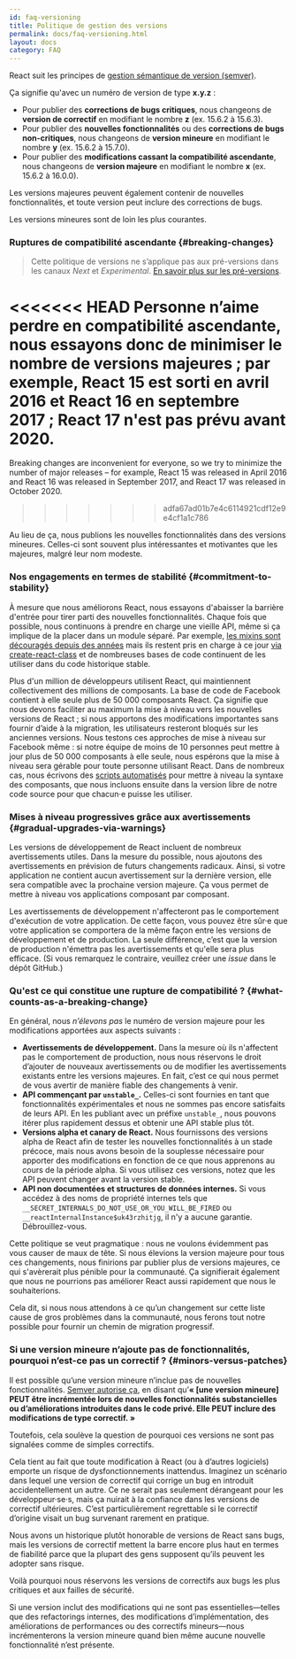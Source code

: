 ```yaml
---
id: faq-versioning
title: Politique de gestion des versions
permalink: docs/faq-versioning.html
layout: docs
category: FAQ
---
```


React suit les principes de [gestion sémantique de version (semver)](https://semver.org/lang/fr/).

Ça signifie qu'avec un numéro de version de type **x.y.z** :

* Pour publier des **corrections de bugs critiques**, nous changeons de **version de correctif** en modifiant le nombre **z** (ex. 15.6.2 à 15.6.3).
* Pour publier des **nouvelles fonctionnalités** ou des **corrections de bugs non-critiques**, nous changeons de **version mineure** en modifiant le nombre **y** (ex. 15.6.2 à 15.7.0).
* Pour publier des **modifications cassant la compatibilité ascendante**, nous changeons de **version majeure** en modifiant le nombre **x** (ex. 15.6.2 à 16.0.0).

Les versions majeures peuvent également contenir de nouvelles fonctionnalités, et toute version peut inclure des corrections de bugs.

Les versions mineures sont de loin les plus courantes.

### Ruptures de compatibilité ascendante {#breaking-changes}

> Cette politique de versions ne s’applique pas aux pré-versions dans les canaux *Next* et *Experimental*. [En savoir plus sur les pré-versions](/docs/release-channels.html).

<<<<<<< HEAD
Personne n’aime perdre en compatibilité ascendante, nous essayons donc de minimiser le nombre de versions majeures ; par exemple, React 15 est sorti en avril 2016 et React 16 en septembre 2017 ; React 17 n'est pas prévu avant 2020.
=======
Breaking changes are inconvenient for everyone, so we try to minimize the number of major releases – for example, React 15 was released in April 2016 and React 16 was released in September 2017, and React 17 was released in October 2020.
>>>>>>> adfa67ad01b7e4c6114921cdf12e9e4cf1a1c786

Au lieu de ça, nous publions les nouvelles fonctionnalités dans des versions mineures. Celles-ci sont souvent plus intéressantes et motivantes que les majeures, malgré leur nom modeste.

### Nos engagements en termes de stabilité {#commitment-to-stability}

À mesure que nous améliorons React, nous essayons d'abaisser la barrière d'entrée pour tirer parti des nouvelles fonctionnalités. Chaque fois que possible, nous continuons à prendre en charge une vieille API, même si ça implique de la placer dans un module séparé. Par exemple, [les mixins sont découragés depuis des années](/blog/2016/07/13/mixins-considered-harmful.html) mais ils restent pris en charge à ce jour [via create-react-class](/docs/react-without-es6.html#mixins) et de nombreuses bases de code continuent de les utiliser dans du code historique stable.

Plus d'un million de développeurs utilisent React, qui maintiennent collectivement des millions de composants. La base de code de Facebook contient à elle seule plus de 50 000 composants React.
Ça signifie que nous devons faciliter au maximum la mise à niveau vers les nouvelles versions de React ; si nous apportons des modifications importantes sans fournir d’aide à la migration, les utilisateurs resteront bloqués sur les anciennes versions. Nous testons ces approches de mise à niveau sur Facebook même : si notre équipe de moins de 10 personnes peut mettre à jour plus de 50 000 composants à elle seule, nous espérons que la mise à niveau sera gérable pour toute personne utilisant React. Dans de nombreux cas, nous écrivons des [scripts automatisés](https://github.com/reactjs/react-codemod) pour mettre à niveau la syntaxe des composants, que nous incluons ensuite dans la version libre de notre code source pour que chacun·e puisse les utiliser.

### Mises à niveau progressives grâce aux avertissements {#gradual-upgrades-via-warnings}

Les versions de développement de React incluent de nombreux avertissements utiles. Dans la mesure du possible, nous ajoutons des avertissements en prévision de futurs changements radicaux. Ainsi, si votre application ne contient aucun avertissement sur la dernière version, elle sera compatible avec la prochaine version majeure. Ça vous permet de mettre à niveau vos applications composant par composant.

Les avertissements de développement n'affecteront pas le comportement d'exécution de votre application. De cette façon, vous pouvez être sûr·e que votre application se comportera de la même façon entre les versions de développement et de production. La seule différence, c’est que la version de production n'émettra pas les avertissements et qu'elle sera plus efficace. (Si vous remarquez le contraire, veuillez créer une *issue* dans le dépôt GitHub.)

### Qu'est ce qui constitue une rupture de compatibilité ? {#what-counts-as-a-breaking-change}

En général, nous *n’élevons pas* le numéro de version majeure pour les modifications apportées aux aspects suivants :

* **Avertissements de développement.** Dans la mesure où ils n'affectent pas le comportement de production, nous nous réservons le droit d’ajouter de nouveaux avertissements ou de modifier les avertissements existants entre les versions majeures. En fait, c’est ce qui nous permet de vous avertir de manière fiable des changements à venir.
* **API commençant par `unstable_`.** Celles-ci sont fournies en tant que fonctionnalités expérimentales  et nous ne sommes pas encore satisfaits de leurs API. En les publiant avec un préfixe `unstable_`, nous pouvons itérer plus rapidement dessus et obtenir une API stable plus tôt.
* **Versions alpha et canary de React.**
Nous fournissons des versions alpha de React afin de tester les nouvelles fonctionnalités à un stade précoce, mais nous avons besoin de la souplesse nécessaire pour apporter des modifications en fonction de ce que nous apprenons au cours de la période alpha. Si vous utilisez ces versions, notez que les API peuvent changer avant la version stable.
* **API non documentées et structures de données internes.** Si vous accédez à des noms de propriété internes tels que `__SECRET_INTERNALS_DO_NOT_USE_OR_YOU_WILL_BE_FIRED` ou` __reactInternalInstance$uk43rzhitjg`, il n'y a aucune garantie. Débrouillez-vous.

Cette politique se veut pragmatique : nous ne voulons évidemment pas vous causer de maux de tête. Si nous élevions la version majeure pour tous ces changements, nous finirions par publier plus de versions majeures, ce qui s'avèrerait plus pénible pour la communauté. Ça signifierait également que nous ne pourrions pas améliorer React aussi rapidement que nous le souhaiterions.

Cela dit, si nous nous attendons à ce qu’un changement sur cette liste cause de gros problèmes dans la communauté, nous ferons tout notre possible pour fournir un chemin de migration progressif.

### Si une version mineure n’ajoute pas de fonctionnalités, pourquoi n’est-ce pas un correctif ? {#minors-versus-patches}

Il est possible qu’une version mineure n’inclue pas de nouvelles fonctionnalités. [Semver autorise ça](https://semver.org/#spec-item-7), en disant qu’**« [une version mineure] PEUT être incrémentée lors de nouvelles fonctionnalités substancielles ou d’améliorations introduites dans le code privé. Elle PEUT inclure des modifications de type correctif. »**

Toutefois, cela soulève la question de pourquoi ces versions ne sont pas signalées comme de simples correctifs.

Cela tient au fait que toute modification à React (ou à d’autres logiciels) emporte un risque de dysfonctionnements inattendus.  Imaginez un scénario dans lequel une version de correctif qui corrige un bug en introduit accidentellement un autre. Ce ne serait pas seulement dérangeant pour les développeur·se·s, mais ça nuirait à la confiance dans les versions de correctif ultérieures. C’est particulièrement regrettable si le correctif d’origine visait un bug survenant rarement en pratique.

Nous avons un historique plutôt honorable de versions de React sans bugs, mais les versions de correctif mettent la barre encore plus haut en termes de fiabilité parce que la plupart des gens supposent qu’ils peuvent les adopter sans risque.

Voilà pourquoi nous réservons les versions de correctifs aux bugs les plus critiques et aux failles de sécurité.

Si une version inclut des modifications qui ne sont pas essentielles—telles que des refactorings internes, des modifications d’implémentation, des améliorations de performances ou des correctifs mineurs—nous incrémenterons la version mineure quand bien même aucune nouvelle fonctionnalité n’est présente.
